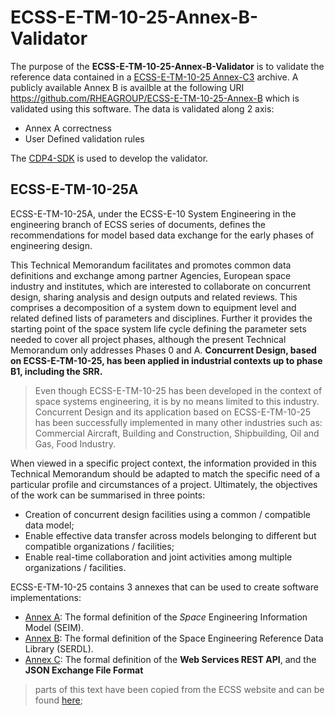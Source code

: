 # ECSS-E-TM-10-25-Annex-B-Validator

The purpose of the **ECSS-E-TM-10-25-Annex-B-Validator** is to validate the reference data contained in a [ECSS-E-TM-10-25 Annex-C3](https://github.com/RHEAGROUP/CDP4-SDK-Community-Edition/wiki/Annex-C#json-exchange-file-format) archive. A publicly available Annex B is availble at the following URI https://github.com/RHEAGROUP/ECSS-E-TM-10-25-Annex-B which is validated using this software. The data is validated along 2 axis:
  - Annex A correctness
  - User Defined validation rules

The [CDP4-SDK](https://github.com/RHEAGROUP/CDP4-SDK-Community-Edition) is used to develop the validator.

## ECSS-E-TM-10-25A

ECSS-E-TM-10-25A, under the ECSS-E-10 System Engineering in the engineering branch of ECSS series of documents, defines the recommendations for model based data exchange for the early phases of engineering design.

This Technical Memorandum facilitates and promotes common data definitions and exchange among partner Agencies, European space industry and institutes, which are interested to collaborate on concurrent design, sharing analysis and design outputs and related reviews. This comprises a decomposition of a system down to equipment level and related defined lists of parameters and disciplines. Further it provides the starting point of the space system life cycle defining the parameter sets needed to cover all project phases, although the present Technical Memorandum only addresses Phases 0 and A. **Concurrent Design, based on ECSS-E-TM-10-25, has been applied in industrial contexts up to phase B1, including the SRR.**

> Even though ECSS-E-TM-10-25 has been developed in the context of space systems engineering, it is by no means limited to this industry. Concurrent Design and its application based on ECSS-E-TM-10-25 has been successfully implemented in many other industries such as: Commercial Aircraft, Building and Construction, Shipbuilding, Oil and Gas, Food Industry.

When viewed in a specific project context, the information provided in this Technical Memorandum should be adapted to match the specific need of a particular profile and circumstances of a project. Ultimately, the objectives of the work can be summarised in three points:
* Creation of concurrent design facilities using a common / compatible data model;
* Enable effective data transfer across models belonging to different but compatible organizations / facilities;
* Enable real-time collaboration and joint activities among multiple organizations / facilities.

ECSS-E-TM-10-25 contains 3 annexes that can be used to create software implementations:
* [Annex A](https://github.com/RHEAGROUP/CDP4-SDK-Community-Edition/wiki/ECSS-E-TM-10-25A-Annex-A): The formal definition of the _Space_ Engineering Information Model (SEIM).
* [Annex B](https://github.com/RHEAGROUP/ECSS-E-TM-10-25-Annex-B): The formal definition of the Space Engineering Reference Data Library (SERDL).
* [Annex C](https://github.com/RHEAGROUP/CDP4-SDK-Community-Edition/wiki/Annex-C): The formal definition of the **Web Services REST API**, and the **JSON Exchange File Format**

> parts of this text have been copied from the ECSS website and can be found [here](http://ecss.nl/hbstms/ecss-e-tm-10-25a-engineering-design-model-data-exchange-cdf-20-october-2010/);